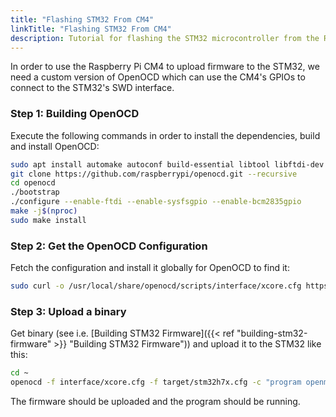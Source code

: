```yaml
---
title: "Flashing STM32 From CM4"
linkTitle: "Flashing STM32 From CM4"
description: Tutorial for flashing the STM32 microcontroller from the Raspberry Pi CM4.
---
```


In order to use the Raspberry Pi CM4 to upload firmware to the STM32, we need a custom version of OpenOCD which can use
the CM4's GPIOs to connect to the STM32's SWD interface.

### Step 1: Building OpenOCD
Execute the following commands in order to install the dependencies, build and install OpenOCD:
```bash
sudo apt install automake autoconf build-essential libtool libftdi-dev libusb-1.0-0-dev texinfo pkg-config rpi.gpio-common curl
git clone https://github.com/raspberrypi/openocd.git --recursive
cd openocd
./bootstrap
./configure --enable-ftdi --enable-sysfsgpio --enable-bcm2835gpio
make -j$(nproc)
sudo make install
```

### Step 2: Get the OpenOCD Configuration
Fetch the configuration and install it globally for OpenOCD to find it:
```bash
sudo curl -o /usr/local/share/openocd/scripts/interface/xcore.cfg https://core.x-tech.online/downloads/openocd-xcore.cfg
```

### Step 3: Upload a binary
Get binary (see i.e. [Building STM32 Firmware]({{< ref "building-stm32-firmware" >}} "Building STM32 Firmware")) and upload it to the STM32 like this:
```bash
cd ~
openocd -f interface/xcore.cfg -f target/stm32h7x.cfg -c "program openmower.elf verify reset exit"
```
The firmware should be uploaded and the program should be running.
